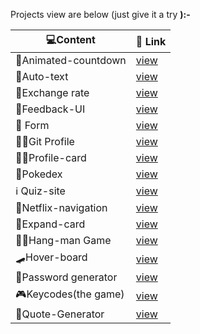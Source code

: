 Projects view are below (just give it a try <b>):- 

|💻Content        |🔗 Link                                                   |
|---               |----                                                      |
|🔢Animated-countdown| [view](https://lucky-florentine-900227.netlify.app/)   |
|🔢Auto-text      | [view](https://majestic-gumdrop-9a857d.netlify.app/)      |
| 💱Exchange rate | [view](https://nimble-narwhal-6026c5.netlify.app/)        |
| 🏣Feedback-UI   | [view](https://lambent-buttercream-5ebba3.netlify.app/)   |
|💁 Form          | [view](https://stellular-pony-52fd34.netlify.app/)        |
| 🧑‍💼Git Profile   | [view](https://glowing-croquembouch4492dc.netlify.app/)   |
| 🧑‍💼Profile-card  | [view](https://dapper-sundae-227be0.netlify.app/)         |
| 🐅Pokedex       | [view](https://visionary-bombolone-c3b8f0.netlify.app/)   |
| ℹ️ Quiz-site      | [view](https://rainbow-marshmallow-85507a.netlify.app/)   |
| 📔Netflix-navigation| [view](https://unique-sable-d3aa86.netlify.app/)      |
| 🎴Expand-card   | [view](https://legendary-shortbread-ece861.netlify.app/)  |
| 🧗‍♂️Hang-man Game | [view](https://keen-quokka-8f1b52.netlify.app/)           |
| 🛹Hover-board   | [view](https://resplendent-kitsune-2b2a01.netlify.app/)   |
| 🔏Password generator | [view](https://aquamarine-elf-603e9a.netlify.app/)   |
| 🎮Keycodes(the game) | [view](https://joyful-crostata-81d07a.netlify.app/)  |
| 📑Quote-Generator | [view](https://visionary-malasada-77e9d7.netlify.app/)  |
